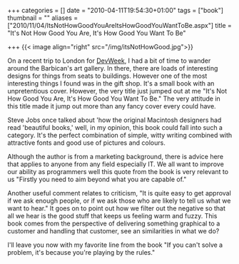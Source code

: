+++
categories = []
date = "2010-04-11T19:54:30+01:00"
tags = ["book"]
thumbnail = ""
aliases = ["2010/11/04/ItsNotHowGoodYouAreItsHowGoodYouWantToBe.aspx"]
title = "It's Not How Good You Are, It's How Good You Want To Be"

+++
{{< image align="right" src="/img/itsNotHowGood.jpg">}}

On a recent trip to London for [DevWeek][1], I had a bit of time to wander around the 
Barbican's art gallery. In there, there are loads of interesting designs for 
things from seats to buildings. However one of the most interesting things I 
found was in the gift shop. It's a small book with an unpretentious cover. 
However, the very title just jumped out at me "It's Not How Good You Are, It's 
How Good You Want To Be." The very attitude in this title made it jump out more 
than any fancy cover every could have.

Steve Jobs once talked about 'how the original Macintosh designers had read 
'beautiful books,' well, in my opinion, this book could fall into such a 
category. It's the perfect combination of simple, witty writing combined with 
attractive fonts and good use of pictures and colours.

Although the author is from a marketing background, there is advice here that 
applies to anyone from any field especially IT. We all want to improve our 
ability as programmers well this quote from the book is very relevant to us 
"Firstly you need to aim beyond what you are capable of."

Another useful comment relates to criticism, "It is quite easy to get approval 
if we ask enough people, or if we ask those who are likely to tell us what we 
want to hear." It goes on to point out how we filter out the negative so that 
all we hear is the good stuff that keeps us feeling warm and fuzzy. This book 
comes from the perspective of delivering something graphical to a customer and 
handling that customer, see an similarities in what we do?

I'll leave you now with my favorite line from the book "If you can't solve a 
problem, it's because you're playing by the rules."


[1]: http://devweek.com
